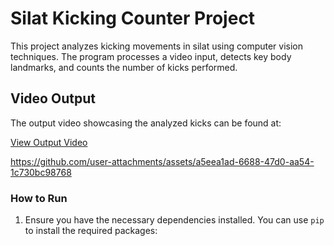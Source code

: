 # Silat Kicking Counter Project

This project analyzes kicking movements in silat using computer vision techniques. The program processes a video input, detects key body landmarks, and counts the number of kicks performed.

## Video Output

The output video showcasing the analyzed kicks can be found at:

[View Output Video](./video_testing/output_video.mp4)

https://github.com/user-attachments/assets/a5eea1ad-6688-47d0-aa54-1c730bc98768

### How to Run

1. Ensure you have the necessary dependencies installed. You can use `pip` to install the required packages: